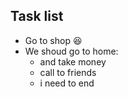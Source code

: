 ## Task list

* Go to shop :satisfied:
* We shoud go to home:
    * and take money
    * call to friends
    * i need to end
    